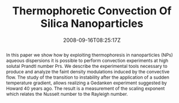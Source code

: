 ---
title: "Thermophoretic Convection Of Silica Nanoparticles"
authors:
- Alberto Vailati
- admin
- Stefano Mazzoni
- Fabio Giavazzi
- Marzio Giglio

#author_notes:
#- "author1 note"
#- "author2 note"
date: "2008-09-16T08:25:17Z"
doi: "10.1142/9789812778901_0011"

# Schedule page publish date (NOT publication's date).
publishDate: "2024-04-15T00:00:00Z"

# Publication type.
# Legend: 0 = Uncategorized; 1 = Conference paper; 2 = Journal article;
# 3 = Preprint / Working Paper; 4 = Report; 5 = Book; 6 = Book section;
# 7 = Thesis; 8 = Patent
publication_types: ["article-journal"]

# Publication name and optional abbreviated publication name.
publication: ", 107-116"
publication_short: ", 107-116"

abstract: "In this paper we show how by exploiting thermophoresis in nanoparticles (NPs) aqueous dispersions it is possible to perform convection experiments at high solutal Prandtl number Prs. We describe the experimental tools necessary to produce and analyze the faint density modulations induced by the convective flow. The study of the transition to instability after the application of a sudden temperature gradient, allows realizing a Gedanken experiment suggested by Howard 40 years ago. The result is a measurement of the scaling exponent which relates the Nusselt number to the Rayleigh number."

# Summary. An optional shortened abstract.
summary:

tags:
#- tag1
#- tag2
featured: false

links:
#- name: Link
#  url: "link..."
#url_pdf: ''
#url_code: ''
#url_dataset: ''
#url_poster: ''
#url_project: ''
#url_slides: ''
#url_source: ''
#url_video: ''

# Featured image
# To use, add an image named `featured.jpg/png` to your page's folder. 
#image:
#  caption: ""
#  focal_point: ""
#  preview_only: false

# Associated Projects (optional).
#   Associate this publication with one or more of your projects.
#   Simply enter your project's folder or file name without extension.
#   E.g. `internal-project` references `content/project/internal-project/index.md`.
#   Otherwise, set `projects: []`.
projects: []

# Slides (optional).
#   Associate this publication with Markdown slides.
#   Simply enter your slide deck's filename without extension.
#   E.g. `slides: "example"` references `content/slides/example/index.md`.
#   Otherwise, set `slides: ""`.
slides:

# Comments (optional).
#   Enable comments in the page.
commentable: false
---